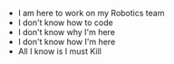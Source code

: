 - I am here to work on my Robotics team
- I don't know how to code
- I don't know why I'm here
- I don't know how I'm here
- All I know is I must Kill
<!---
B3N-V2/B3N-V2 is a ✨ special ✨ repository because its `README.md` (this file) appears on your GitHub profile.
You can click the Preview link to take a look at your changes.
--->
